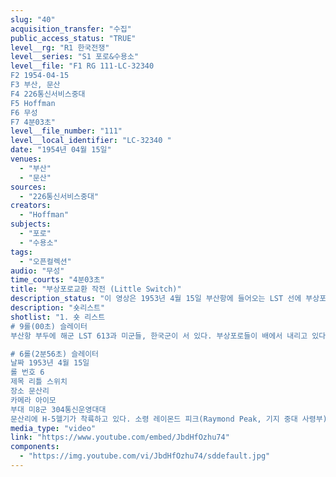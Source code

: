 ```yaml
---
slug: "40"
acquisition_transfer: "수집"
public_access_status: "TRUE"
level__rg: "R1 한국전쟁"
level__series: "S1 포로&수용소"
level__file: "F1 RG 111-LC-32340 
F2 1954-04-15
F3 부산, 문산
F4 226통신서비스중대
F5 Hoffman
F6 무성
F7 4분03초"
level__file_number: "111"
level__local_identifier: "LC-32340 "
date: "1954년 04월 15일"
venues: 
  - "부산"
  - "문산"
sources: 
  - "226통신서비스중대"
creators: 
  - "Hoffman"
subjects: 
  - "포로"
  - "수용소"
tags: 
  - "오픈컬렉션"
audio: "무성"
time_courts: "4분03초"
title: "부상포로교환 작전 (Little Switch)"
description_status: "이 영상은 1953년 4월 15일 부산항에 들어오는 LST 선에 부상포로들이 탑승하고 있다. 같은 날에 파주 선류리 유엔임시사령부에 미군 관계자들이 헬기를 타고 내려온다. 앞의 LC-32339와 동일한 영상이다. 리틀 스위치 작전에 따라 거제도에서 이송되어 오는 포로들을 담고 있다."
description: "숏리스트"
shotlist: "1. 숏 리스트 
# 9롤(00초) 슬레이터
부산항 부두에 해군 LST 613과 미군들, 한국군이 서 있다. 부상포로들이 배에서 내리고 있다. 포로들은 구급차에 승차하고 있다. 기다리는 포로와 승차하는 포로들이 나온다.

# 6롤(2분56초) 슬레이터
날짜 1953년 4월 15일
롤 번호 6
제목 리틀 스위치
장소 문산리
카메라 아이모
부대 미8군 304통신운영대대
문산리에 H-5헬기가 착륙하고 있다. 소령 레이몬드 피크(Raymond Peak, 기지 중대 사령부), 릴 잭슨(Rily Jackson, 부관) 등이 헬기에서 내리고 있다. 선유리 문산리유엔임시사령부에 도착하고 있다."
media_type: "video"
link: "https://www.youtube.com/embed/JbdHfOzhu74"
components: 
  - "https://img.youtube.com/vi/JbdHfOzhu74/sddefault.jpg"
---
```

